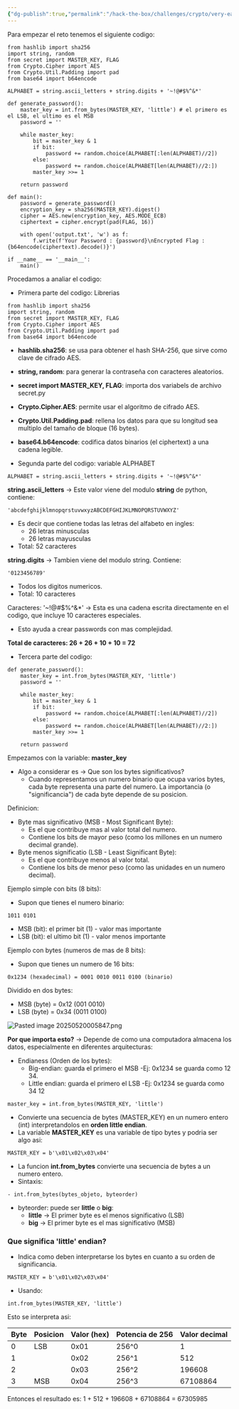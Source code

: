 ```yaml
---
{"dg-publish":true,"permalink":"/hack-the-box/challenges/crypto/very-easy/spg/","dgPassFrontmatter":true,"noteIcon":""}
---
```


Para empezar el reto tenemos el siguiente codigo:

```
from hashlib import sha256
import string, random
from secret import MASTER_KEY, FLAG
from Crypto.Cipher import AES
from Crypto.Util.Padding import pad
from base64 import b64encode

ALPHABET = string.ascii_letters + string.digits + '~!@#$%^&*'

def generate_password():
    master_key = int.from_bytes(MASTER_KEY, 'little') # el primero es el LSB, el ultimo es el MSB
    password = ''

    while master_key:
        bit = master_key & 1
        if bit:
            password += random.choice(ALPHABET[:len(ALPHABET)//2])
        else:
            password += random.choice(ALPHABET[len(ALPHABET)//2:])
        master_key >>= 1

    return password

def main():
    password = generate_password()
    encryption_key = sha256(MASTER_KEY).digest()
    cipher = AES.new(encryption_key, AES.MODE_ECB)
    ciphertext = cipher.encrypt(pad(FLAG, 16))

    with open('output.txt', 'w') as f:
        f.write(f'Your Password : {password}\nEncrypted Flag : {b64encode(ciphertext).decode()}')

if __name__ == '__main__':
    main()
```

Procedamos a analiar el codigo:

- Primera parte del codigo: Librerias
```
from hashlib import sha256
import string, random
from secret import MASTER_KEY, FLAG
from Crypto.Cipher import AES
from Crypto.Util.Padding import pad
from base64 import b64encode
```

- **hashlib.sha256**: se usa para obtener el hash SHA-256, que sirve como clave de cifrado AES.
- **string, random**: para generar la contraseña con caracteres aleatorios.
- **secret import MASTER_KEY, FLAG**: importa dos variabels de archivo secret.py
- **Crypto.Cipher.AES**: permite usar el algoritmo de cifrado AES.
- **Crypto.Util.Padding.pad**: rellena los datos para que su longitud sea multiplo del tamaño de bloque (16 bytes).
- **base64.b64encode**: codifica datos binarios (el ciphertext) a una cadena legible.

- Segunda parte del codigo: variable ALPHABET
```
ALPHABET = string.ascii_letters + string.digits + '~!@#$%^&*'
```

**string.ascii_letters** -> Este valor viene del modulo **string** de python, contiene:
```
'abcdefghijklmnopqrstuvwxyzABCDEFGHIJKLMNOPQRSTUVWXYZ'
```
- Es decir que contiene todas las letras del alfabeto en ingles:
	- 26 letras minusculas
	- 26 letras mayusculas
- Total: 52 caracteres

**string.digits** -> Tambien viene del modulo string. Contiene:
```
'0123456789'
```
- Todos los digitos numericos.
- Total: 10 caracteres

Caracteres: '~!@#$%^&*' -> Esta es una cadena escrita directamente en el codigo, que incluye 10 caracteres especiales.

- Esto ayuda a crear passwords con mas complejidad.

**Total de caracteres: 26 + 26 + 10 + 10 = 72**

- Tercera parte del codigo:
```
def generate_password():
    master_key = int.from_bytes(MASTER_KEY, 'little')
    password = ''

    while master_key:
        bit = master_key & 1
        if bit:
            password += random.choice(ALPHABET[:len(ALPHABET)//2])
        else:
            password += random.choice(ALPHABET[len(ALPHABET)//2:])
        master_key >>= 1

    return password
```

Empezamos con la variable: **master_key**

- Algo a considerar es -> Que son los bytes significativos?
	- Cuando representamos un numero binario que ocupa varios bytes, cada byte representa una parte del numero. La importancia (o "significancia") de cada byte depende de su posicion.

Definicion: 
- Byte mas significativo (MSB - Most Significant Byte):
	- Es el que contribuye mas al valor total del numero.
	- Contiene los bits de mayor peso (como los millones en un numero decimal grande).
- Byte menos significatio (LSB - Least Significant Byte):
	- Es el que contribuye menos al valor total.
	- Contiene los bits de menor peso (como las unidades en un numero decimal).

Ejemplo simple con bits (8 bits):
- Supon que tienes el numero binario:
```
1011 0101
```
- MSB (bit): el primer bit (1) - valor mas importante
- LSB (bit): el ultimo bit (1) - valor menos importante

Ejemplo con bytes (numeros de mas de 8 bits):
- Supon que tienes un numero de 16 bits:
```
0x1234 (hexadecimal) = 0001 0010 0011 0100 (binario)
```
Dividido en dos bytes:
- MSB (byte) = 0x12 (001 0010)
- LSB (byte) = 0x34 (0011 0100)


![Pasted image 20250520005847.png](/img/user/Imagenes/Pasted%20image%2020250520005847.png)

**Por que importa esto?** -> Depende de como una computadora almacena los datos, especialmente en diferentes arquitecturas:

- Endianess (Orden de los bytes):
	- Big-endian: guarda el primero el MSB
		-Ej: 0x1234 se guarda como 12 34.
	- Little endian: guarda el primero el LSB
		-Ej: 0x1234 se guarda como 34 12




```
master_key = int.from_bytes(MASTER_KEY, 'little')
```

- Convierte una secuencia de bytes (MASTER_KEY) en un numero entero (int) interpretandolos en **orden little endian**.
- La variable **MASTER_KEY** es una variable de tipo bytes y podria ser algo asi:
```
MASTER_KEY = b'\x01\x02\x03\x04'
```
- La funcion **int.from_bytes** convierte una secuencia de bytes a un numero entero.
- Sintaxis:
```
- int.from_bytes(bytes_objeto, byteorder)
```
- byteorder: puede ser **little** o **big**:
	- **little** -> El primer byte es el menos significativo (LSB)
	- **big** -> El primer byte es el mas significativo (MSB)

### Que significa 'little' endian?

- Indica como deben interpretarse los bytes en cuanto a su orden de significancia.
```
MASTER_KEY = b'\x01\x02\x03\x04'
```

- Usando:
```
int.from_bytes(MASTER_KEY, 'little')
```

Esto se interpreta asi:

| Byte | Posicion | Valor (hex) | Potencia de 256 | Valor decimal |
| ---- | -------- | ----------- | --------------- | ------------- |
| 0    | LSB      | 0x01        | 256^0           | 1             |
| 1    |          | 0x02        | 256^1           | 512           |
| 2    |          | 0x03        | 256^2           | 196608        |
| 3    | MSB      | 0x04        | 256^3           | 67108864      |

Entonces el resultado es: 1 + 512 + 196608 + 67108864 = 67305985


